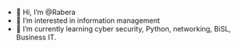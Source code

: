 - 👋 Hi, I’m @Rabera
- 👀 I’m interested in information management 
- 🌱 I’m currently learning cyber security, Python, networking, BiSL, Business IT. 


<!---
Rabera/Rabera is a ✨ special ✨ repository because its `README.md` (this file) appears on your GitHub profile.
You can click the Preview link to take a look at your changes.
--->
